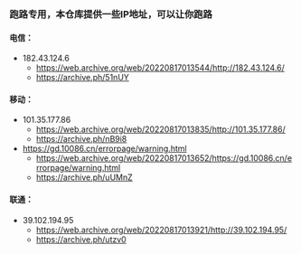 ### 跑路专用，本仓库提供一些IP地址，可以让你跑路

#### 电信：
- 182.43.124.6
  - https://web.archive.org/web/20220817013544/http://182.43.124.6/
  - https://archive.ph/51nUY
  
#### 移动：
- 101.35.177.86
  - https://web.archive.org/web/20220817013835/http://101.35.177.86/
  - https://archive.ph/nB9i8
- https://gd.10086.cn/errorpage/warning.html
  - https://web.archive.org/web/20220817013652/https://gd.10086.cn/errorpage/warning.html
  - https://archive.ph/uUMnZ

#### 联通：
- 39.102.194.95
  - https://web.archive.org/web/20220817013921/http://39.102.194.95/
  - https://archive.ph/utzv0